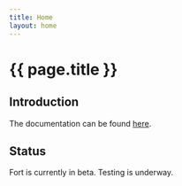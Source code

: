 ```yaml
---
title: Home
layout: home
---
```


# {{ page.title }}

## Introduction

The documentation can be found [here](doc/index.html).

## Status

Fort is currently in beta. Testing is underway.
